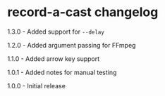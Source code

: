 # record-a-cast changelog
1.3.0 - Added support for `--delay`

1.2.0 - Added argument passing for FFmpeg

1.1.0 - Added arrow key support

1.0.1 - Added notes for manual testing

1.0.0 - Initial release
